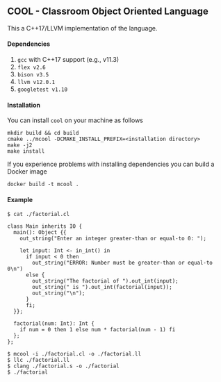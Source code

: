 ## COOL -  Classroom Object Oriented Language

This a C++17/LLVM implementation of the language.

#### Dependencies

1) `gcc` with C++17 support (e.g., v11.3)
2) `flex v2.6`
3) `bison v3.5`
4) `llvm v12.0.1`
5) `googletest v1.10`

#### Installation
You can install `cool` on your machine as follows
```
mkdir build && cd build
cmake ../mcool -DCMAKE_INSTALL_PREFIX=<installation directory>
make -j2
make install
```

If you experience problems with installing dependencies you
can build a Docker image
```
docker build -t mcool .
```

#### Example

```
$ cat ./factorial.cl

class Main inherits IO {
  main(): Object {{
    out_string("Enter an integer greater-than or equal-to 0: ");

    let input: Int <- in_int() in
      if input < 0 then
        out_string("ERROR: Number must be greater-than or equal-to 0\n")
      else {
        out_string("The factorial of ").out_int(input);
        out_string(" is ").out_int(factorial(input));
        out_string("\n");
      }
      fi;
  }};

  factorial(num: Int): Int {
    if num = 0 then 1 else num * factorial(num - 1) fi
  };
};

$ mcool -i ./factorial.cl -o ./factorial.ll
$ llc ./factorial.ll
$ clang ./factorial.s -o ./factorial
$ ./factorial
```